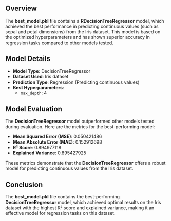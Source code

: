 ## Overview

The **best_model.pkl** file contains a **RDecisionTreeRegressor** model, which achieved the best performance in predicting continuous values (such as sepal and petal dimensions) from the Iris dataset. This model is based on the optimized hyperparameters and has shown superior accuracy in regression tasks compared to other models tested.

## Model Details
- **Model Type**: DecisionTreeRegressor
- **Dataset Used**: Iris dataset
- **Prediction Type**: Regression (Predicting continuous values)
- **Best Hyperparameters**:
  - `max_depth`: 4

## Model Evaluation
The **DecisionTreeRegressor** model outperformed other models tested during evaluation. Here are the metrics for the best-performing model:

- **Mean Squared Error (MSE)**: 0.050421486
- **Mean Absolute Error (MAE)**: 0.152912698
- **R² Score**: 0.894977118
- **Explained Variance**: 0.895427925

These metrics demonstrate that the **DecisionTreeRegressor** offers a robust model for predicting continuous values from the Iris dataset.

## Conclusion
The **best_model.pkl** file contains the best-performing **DecisionTreeRegressor** model, which achieved optimal results on the Iris dataset with the highest R² score and explained variance, making it an effective model for regression tasks on this dataset.
